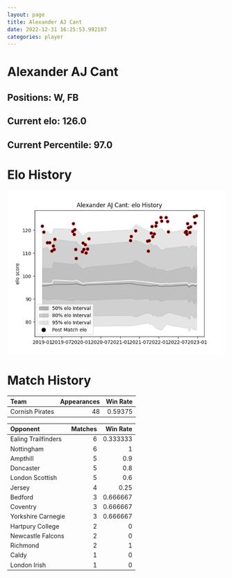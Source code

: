 ```yaml
---  
layout: page  
title: Alexander AJ Cant  
date: 2022-12-31 16:25:53.992107  
categories: player  
---
```

# Alexander AJ Cant

## Positions: W, FB

## Current elo: 126.0

## Current Percentile: 97.0

# Elo History


![elo history](history_AlexanderAJCant.png)
# Match History


| Team            |   Appearances |   Win Rate |
|:----------------|--------------:|-----------:|
| Cornish Pirates |            48 |    0.59375 |

| Opponent            |   Matches |   Win Rate |
|:--------------------|----------:|-----------:|
| Ealing Trailfinders |         6 |   0.333333 |
| Nottingham          |         6 |   1        |
| Ampthill            |         5 |   0.9      |
| Doncaster           |         5 |   0.8      |
| London Scottish     |         5 |   0.6      |
| Jersey              |         4 |   0.25     |
| Bedford             |         3 |   0.666667 |
| Coventry            |         3 |   0.666667 |
| Yorkshire Carnegie  |         3 |   0.666667 |
| Hartpury College    |         2 |   0        |
| Newcastle Falcons   |         2 |   0        |
| Richmond            |         2 |   1        |
| Caldy               |         1 |   0        |
| London Irish        |         1 |   0        |